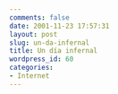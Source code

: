```yaml
---
comments: false
date: 2001-11-23 17:57:31
layout: post
slug: un-da-infernal
title: Un día infernal
wordpress_id: 60
categories:
- Internet
---
```



